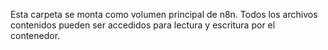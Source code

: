 Esta carpeta se monta como volumen principal de n8n. Todos los archivos contenidos pueden ser accedidos para lectura y escritura por el contenedor.